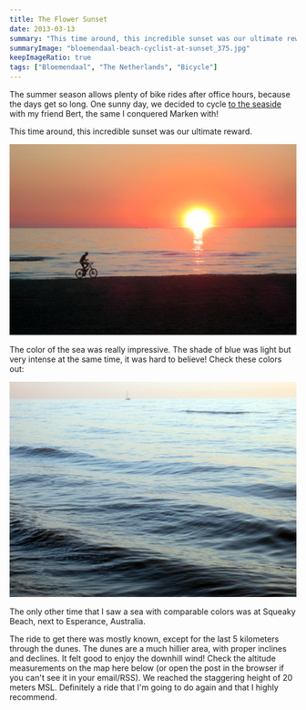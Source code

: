 ```yaml
---
title: The Flower Sunset
date: 2013-03-13
summary: "This time around, this incredible sunset was our ultimate reward."
summaryImage: "bloemendaal-beach-cyclist-at-sunset_375.jpg"
keepImageRatio: true
tags: ["Bloemendaal", "The Netherlands", "Bicycle"]
---
```


The summer season allows plenty of bike rides after office hours, because the days get so long. One sunny day, we decided to cycle [to the seaside](https://www.bikemap.net/en/r/1726293/) with my friend Bert, the same I conquered Marken with!

This time around, this incredible sunset was our ultimate reward.

![](bloemendaal-beach-cyclist-at-sunset_375.jpg)

The color of the sea was really impressive. The shade of blue was light but very intense at the same time, it was hard to believe! Check these colors out:

![](bloemendaal-blue-sea-at-night_423.jpg)

The only other time that I saw a sea with comparable colors was at Squeaky Beach, next to Esperance, Australia.

The ride to get there was mostly known, except for the last 5 kilometers through the dunes. The dunes are a much hillier area, with proper inclines and declines. It felt good to enjoy the downhill wind! Check the altitude measurements on the map here below (or open the post in the browser if you can't see it in your email/RSS). We reached the staggering height of 20 meters MSL. Definitely a ride that I'm going to do again and that I highly recommend.

